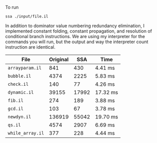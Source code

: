 To run
```
ssa ./input/file.il
```

In addition to dominator value numbering redundancy elimination, I implemented constant folding,
constant propagation, and resolution of conditional branch instructions. We are using my interpreter for 
the commands you will run, but the output and way the interpreter count instruction are identical.


| File            | Original | SSA   | Time        |
| -               | -        | -     | -           |
|`arrayparam.il`  |841       | 430   | 4.41 ms     |
|`bubble.il`      |4374      | 2225  | 5.83 ms     |
|`check.il`       |140       | 77    | 4.26 ms     |
|`dynamic.il`     |39155     | 17992 | 17.32 ms    |
|`fib.il`         |274       | 189   | 3.88 ms     |
|`gcd.il`         |103       | 67    | 3.78 ms     |
|`newdyn.il`      |136919    | 55042 | 19.70 ms    |
|`qs.il`          |4574      | 2907  | 6.69  ms    |
|`while_array.il` |377       | 228   | 4.44 ms     |
